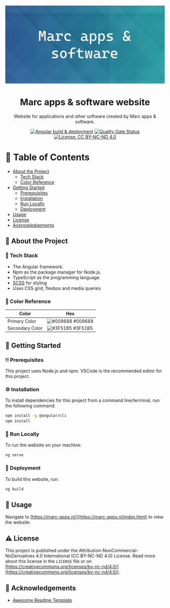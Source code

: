 <div align="center">

  ![Banner image](/docs/banner.webp?raw=true "Banner image")
  # Marc apps & software website
  Website for applications and other software created by Marc apps & software.

  [![Angular build & deployment](https://github.com/Marc-JB/Website/workflows/Angular%20build%20&%20deployment/badge.svg)](https://github.com/Marc-JB/Website/actions) 
  [![Quality Gate Status](https://sonarcloud.io/api/project_badges/measure?project=Marc-JB_Website&metric=alert_status)](https://sonarcloud.io/project/overview?id=Marc-JB_Website) 
  [![License: CC BY-NC-ND 4.0](https://badgen.net/badge/license/CC%20BY-NC-ND%204.0/blue)](https://creativecommons.org/licenses/by-nc-nd/4.0/)

</div>

# :notebook_with_decorative_cover: Table of Contents
- [About the Project](#star2-about-the-project)
  * [Tech Stack](#space_invader-tech-stack)
  * [Color Reference](#art-color-reference)
- [Getting Started](#toolbox-getting-started)
  * [Prerequisites](#bangbang-prerequisites)
  * [Installation](#gear-installation)
  * [Run Locally](#running-run-locally)
  * [Deployment](#triangular_flag_on_post-deployment)
- [Usage](#eyes-usage)
- [License](#warning-license)
- [Acknowledgements](#gem-acknowledgements)

## :star2: About the Project
### :space_invader: Tech Stack
* The Angular framework.
* Npm as the package manager for Node.js.
* TypeScript as the programming language.
* [SCSS](https://sass-lang.com/) for styling
* Uses CSS grid, flexbox and media queries

### :art: Color Reference
| Color | Hex |
| --- | --- |
| Primary Color | ![#009688](https://via.placeholder.com/10/009688?text=+) #009688 |
| Secondary Color | ![#3F51B5](https://via.placeholder.com/10/3F51B5?text=+) #3F51B5 |

## 	:toolbox: Getting Started
### :bangbang: Prerequisites
This project uses Node.js and npm. VSCode is the recommended editor for this project. 

### :gear: Installation
To install dependencies for this project from a command line/terminal, run the following command:
```bash
npm install -g @angular/cli
npm install
```

### :running: Run Locally
To run the website on your machine:
```bash
ng serve
```

### :triangular_flag_on_post: Deployment
To build this website, run:
```bash
ng build
```

## :eyes: Usage
Navigate to [https://marc-apps.nl/](https://marc-apps.nl/index.html) to view the website.

## :warning: License
This project is published under the Attribution-NonCommercial-NoDerivatives 4.0 International (CC BY-NC-ND 4.0) License. Read more about this license in the `LICENSE` file or on [https://creativecommons.org/licenses/by-nc-nd/4.0/](https://creativecommons.org/licenses/by-nc-nd/4.0/). 

## :gem: Acknowledgements
- [Awesome Readme Template](https://github.com/Louis3797/awesome-readme-template)
